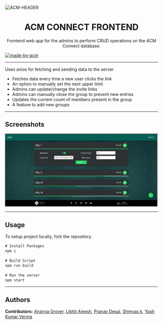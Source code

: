 ![ACM-HEADER](https://user-images.githubusercontent.com/14032427/92643737-e6252e00-f2ff-11ea-8a51-1f1b69caba9f.png)

<h1 align="center"> ACM CONNECT FRONTEND </h1>

<p align="center"> 
Frontend web app for the admins to perform CRUD operations on the ACM Connect database.
</p>

<p>
  <a href="https://acmvit.in/" target="_blank">
    <img alt="made-by-acm" src="https://img.shields.io/badge/MADE%20BY-ACM%20VIT-blue?style=for-the-badge" />
  </a>
</p>

---
Uses axios for fetching and sending data to the server
- Fetches data every time a new user clicks the link 
- An option to manually set the next upper limit
- Admins can update/change the invite links
- Admins can manually close the group to prevent new entries
- Updates the current count of members present in the group
- A feature to add new groups

---

## Screenshots

![sceenshot](assets/dashboard.jpg) 


---

## Usage

To setup project locally, fork the repository.

```console
# Install Packages
npm i

# Build Script
npm run build

# Run the server
npm start
```

---

## Authors

**Contributors:** 
[Ananya Grover](https://github.com/ananyagrover14), [Likhit Ajeesh](https://github.com/Likkiii), [Pranav Desai](https://github.com/pranavvdesai), [Shreyas k](https://github.com/HelixW), [Yash Kumar Verma](https://github.com/YashKumarVerma)  

